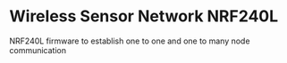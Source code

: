 # Wireless Sensor Network NRF240L
 NRF240L firmware to establish one to one and one to many node communication
